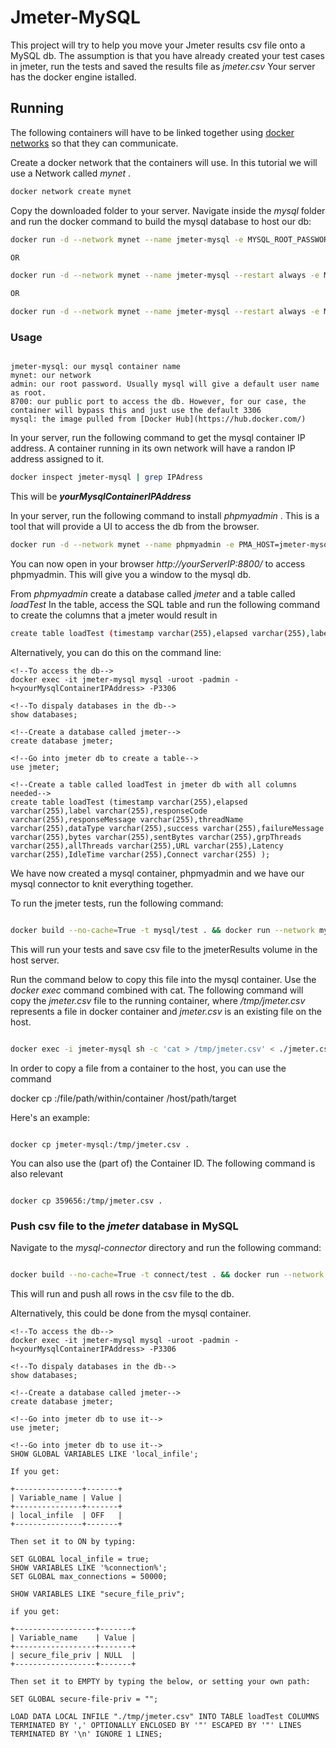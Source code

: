 # Jmeter-MySQL

This project will try to help you move your Jmeter results csv file onto a MySQL db.
The assumption is that you have already created your test cases in jmeter, run the tests and saved the results file as _jmeter.csv_
Your server has the docker engine istalled.

## Running
The following containers will have to be linked together using [docker networks](https://docs.docker.com/network/) so that they can communicate.

Create a docker network that the containers will use. In this tutorial we will use a Network called _mynet_ .

```bash
docker network create mynet
```

Copy the downloaded folder to your server.
Navigate inside the _mysql_ folder and run the docker command to build the mysql database to host our db:

```bash
docker run -d --network mynet --name jmeter-mysql -e MYSQL_ROOT_PASSWORD=admin -p 8700:3306 mysql

OR

docker run -d --network mynet --name jmeter-mysql --restart always -e MYSQL_ROOT_PASSWORD=admin -p 8700:3306 mysql

OR

docker run -d --network mynet --name jmeter-mysql --restart always -e MYSQL_ROOT_PASSWORD=admin --publish 8700:3306 mysql

```

### Usage

```

jmeter-mysql: our mysql container name
mynet: our network
admin: our root password. Usually mysql will give a default user name as root.
8700: our public port to access the db. However, for our case, the container will bypass this and just use the default 3306
mysql: the image pulled from [Docker Hub](https://hub.docker.com/)

```

In your server, run the following command to get the mysql container IP address.
A container running in its own network will have a randon IP address assigned to it.

```bash
docker inspect jmeter-mysql | grep IPAdress
```

This will be ***yourMysqlContainerIPAddress***

In your server, run the following command to install _phpmyadmin_ .
This is a tool that will provide a UI to access the db from the browser.

```bash
docker run -d --network mynet --name phpmyadmin -e PMA_HOST=jmeter-mysql -p 8800:80 phpmyadmin/phpmyadmin

```

You can now open in your browser _http://yourServerIP:8800/_ to access phpmyadmin. This will give you a window to the mysql db.

From _phpmyadmin_ create a database called _jmeter_ and a table called _loadTest_
In the table, access the SQL table and run the following command to create the columns that a jmeter would result in

```bash
create table loadTest (timestamp varchar(255),elapsed varchar(255),label varchar(255),responseCode varchar(255),responseMessage varchar(255),threadName varchar(255),dataType varchar(255),success varchar(255),failureMessage varchar(255),bytes varchar(255),sentBytes varchar(255),grpThreads varchar(255),allThreads varchar(255),URL varchar(255),Latency varchar(255),IdleTime varchar(255),Connect varchar(255) );

```

Alternatively, you can do this on the command line:

```
<!--To access the db-->
docker exec -it jmeter-mysql mysql -uroot -padmin -h<yourMysqlContainerIPAddress> -P3306

<!--To dispaly databases in the db-->
show databases;

<!--Create a database called jmeter-->
create database jmeter;

<!--Go into jmeter db to create a table-->
use jmeter;

<!--Create a table called loadTest in jmeter db with all columns needed-->
create table loadTest (timestamp varchar(255),elapsed varchar(255),label varchar(255),responseCode varchar(255),responseMessage varchar(255),threadName varchar(255),dataType varchar(255),success varchar(255),failureMessage varchar(255),bytes varchar(255),sentBytes varchar(255),grpThreads varchar(255),allThreads varchar(255),URL varchar(255),Latency varchar(255),IdleTime varchar(255),Connect varchar(255) );

```

We have now created a mysql container, phpmyadmin and we have our mysql connector to knit everything together.

To run the jmeter tests, run the following command:

```bash

docker build --no-cache=True -t mysql/test . && docker run --network mynet --rm -v jmeterResults:/opt/apache-jmeter-5.2.1 mysql/test

```

This will run your tests and save csv file to the jmeterResults volume in the host server.

Run the command below to copy this file into the mysql container.
Use the _docker exec_ command combined with cat. The following command will copy the _jmeter.csv_ file to the running container, 
where _/tmp/jmeter.csv_ represents a file in docker container and _jmeter.csv_ is an existing file on the host.

```bash

docker exec -i jmeter-mysql sh -c 'cat > /tmp/jmeter.csv' < ./jmeter.csv

```

In order to copy a file from a container to the host, you can use the command

docker cp <containerId>:/file/path/within/container /host/path/target

Here's an example:

```

docker cp jmeter-mysql:/tmp/jmeter.csv .

```

You can also use the (part of) the Container ID. The following command is also relevant


```

docker cp 359656:/tmp/jmeter.csv .

```

### Push csv file to the _jmeter_ database in MySQL

Navigate to the _mysql-connector_ directory and run the following command:

```bash

docker build --no-cache=True -t connect/test . && docker run --network mynet --rm connect/test

```

This will run and push all rows in the csv file to the db.

Alternatively, this could be done from the mysql container. 

```
<!--To access the db-->
docker exec -it jmeter-mysql mysql -uroot -padmin -h<yourMysqlContainerIPAddress> -P3306

<!--To dispaly databases in the db-->
show databases;

<!--Create a database called jmeter-->
create database jmeter;

<!--Go into jmeter db to use it-->
use jmeter;

<!--Go into jmeter db to use it-->
SHOW GLOBAL VARIABLES LIKE 'local_infile';

If you get:

+---------------+-------+
| Variable_name | Value |
+---------------+-------+
| local_infile  | OFF   |
+---------------+-------+

Then set it to ON by typing:

SET GLOBAL local_infile = true;
SHOW VARIABLES LIKE '%connection%';
SET GLOBAL max_connections = 50000;

SHOW VARIABLES LIKE "secure_file_priv";

if you get:

+------------------+-------+
| Variable_name    | Value |
+------------------+-------+
| secure_file_priv | NULL  |
+------------------+-------+

Then set it to EMPTY by typing the below, or setting your own path:

SET GLOBAL secure-file-priv = "";

LOAD DATA LOCAL INFILE "./tmp/jmeter.csv" INTO TABLE loadTest COLUMNS TERMINATED BY ',' OPTIONALLY ENCLOSED BY '"' ESCAPED BY '"' LINES TERMINATED BY '\n' IGNORE 1 LINES;

```























